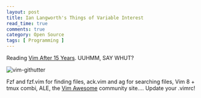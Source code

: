 ```yaml
---
layout: post
title: Ian Langworth's Things of Variable Interest
read_time: true  
comments: true
category: Open Source
tags: [ Programming ]
---
```


Reading [Vim After 15 Years](https://statico.github.io/). UUHMM, SAY WHUT?

![vim-githutter](https://statico.github.io/images/vim/vim3-gitgutter.png)

Fzf and fzf.vim for finding files, ack.vim and ag for searching files, Vim 8 + tmux combi, ALE, the [Vim Awesome](https://vimawesome.com/) community site.... Update your .vimrc!
